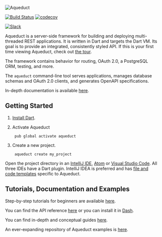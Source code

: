 ![Aqueduct](https://raw.githubusercontent.com/stablekernel/aqueduct/master/images/aqueduct.png)

[![Build Status](https://travis-ci.org/stablekernel/aqueduct.svg?branch=master)](https://travis-ci.org/stablekernel/aqueduct) [![codecov](https://codecov.io/gh/stablekernel/aqueduct/branch/master/graph/badge.svg)](https://codecov.io/gh/stablekernel/aqueduct)

<a href="http://slackaqueductsignup.herokuapp.com/"><img src="https://slackaqueductsignup.herokuapp.com/badge.svg" alt="Slack"/></a><br/>

Aqueduct is a server-side framework for building and deploying multi-threaded REST applications. It is written in Dart and targets the Dart VM. Its goal is to provide an integrated, consistently styled API. If this is your first time viewing Aqueduct, check out [the tour](https://aqueduct.io/docs/tour/).

The framework contains behavior for routing, OAuth 2.0, a PostgreSQL ORM, testing, and more.

The `aqueduct` command-line tool serves applications, manages database schemas and OAuth 2.0 clients, and generates OpenAPI specifications.

In-depth documentation is available [here](https://aqueduct.io/docs).

## Getting Started

1. [Install Dart](https://www.dartlang.org/install).
2. Activate Aqueduct

        pub global activate aqueduct

3. Create a new project.

        aqueduct create my_project

Open the project directory in an [IntelliJ IDE](https://www.jetbrains.com/idea/download/), [Atom](https://atom.io) or [Visual Studio Code](https://code.visualstudio.com). All three IDEs have a Dart plugin. IntelliJ IDEA is preferred and has [file and code templates](https://aqueduct.io/docs/intellij/) specific to Aqueduct.

## Tutorials, Documentation and Examples

Step-by-step tutorials for beginners are available [here](https://aqueduct.io/docs/tut/getting-started).

You can find the API reference [here](https://www.dartdocs.org/documentation/aqueduct/latest) or you can install it in [Dash](https://kapeli.com/docsets#dartdoc).

You can find in-depth and conceptual guides [here](https://aqueduct.io/docs/).

An ever-expanding repository of Aqueduct examples is [here](https://github.com/stablekernel/aqueduct_examples).
